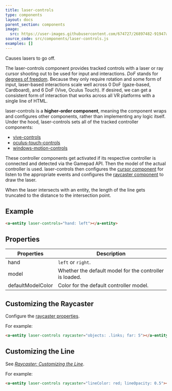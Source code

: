 ```yaml
---
title: laser-controls
type: components
layout: docs
parent_section: components
image:
  src: https://user-images.githubusercontent.com/674727/26897482-91947a94-4b7d-11e7-9cb5-5c47f50938e4.gif
source_code: src/components/laser-controls.js
examples: []
---
```


Causes lasers to go off.

[dof]: http://www.roadtovr.com/introduction-positional-tracking-degrees-freedom-dof/

The laser-controls component provides tracked controls with a laser or ray
cursor shooting out to be used for input and interactions. *DoF* stands for
[degrees of freedom][dof]. Because they only require rotation and some form of
input, laser-based interactions scale well across 0 DoF (gaze-based,
Cardboard), and 6 DoF (Vive, Oculus Touch). If desired, we can get a consistent form of interaction that works
across all VR platforms with a single line of HTML.

[oculus-touch-controls]: ./oculus-touch-controls.md
[vive-controls]: ./vive-controls.md
[windows-motion-controls]: ./windows-motion-controls.md

laser-controls is a **higher-order component**, meaning the component wraps and
configures other components, rather than implementing any logic itself. Under
the hood, laser-controls sets all of the tracked controller components:

- [vive-controls]
- [oculus-touch-controls]
- [windows-motion-controls]

[cursor]: ./cursor.md
[raycaster]: ./raycaster.md

These controller components get activated if its respective controller is
connected and detected via the Gamepad API. Then the model of the actual
controller is used. laser-controls then configures the [cursor
component][cursor] for listen to the appropriate events and configures the
[raycaster component][raycaster] to draw the laser.

When the laser intersects with an entity, the length of the line gets truncated
to the distance to the intersection point.

## Example

```html
<a-entity laser-controls="hand: left"></a-entity>
```

## Properties

| Properties        | Description                                             |
|-------------------|---------------------------------------------------------|
| hand              | `left` or `right`.                                      |
| model             | Whether the default model for the controller is loaded. |
| defaultModelColor | Color for the default controller model.                 |

## Customizing the Raycaster

Configure the [raycaster properties][raycaster].

For example:

```html
<a-entity laser-controls raycaster="objects: .links; far: 5"></a-entity>
```

## Customizing the Line

[customize]: ./raycaster.md#customizing-the-line

See [*Raycaster: Customizing the Line*][customize].

For example:

```html
<a-entity laser-controls raycaster="lineColor: red; lineOpacity: 0.5"></a-entity>
```

